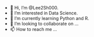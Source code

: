 - 👋 Hi, I’m @Lee2Sh000.
- 👀 I’m interested in Data Science.
- 🌱 I’m currently learning Python and R.
- 💞️ I’m looking to collaborate on ...
- 📫 How to reach me ...

<!---
Lee2Sh000/Lee2Sh000 is a ✨ special ✨ repository because its `README.md` (this file) appears on your GitHub profile.
You can click the Preview link to take a look at your changes.
--->
